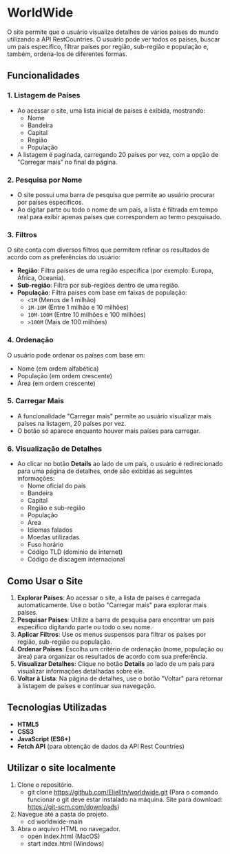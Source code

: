 # WorldWide

O site permite que o usuário visualize detalhes de vários países do mundo utilizando a API RestCountries. O usuário pode ver todos os países, buscar um país específico, filtrar países por região, sub-região e população e, também, ordena-los de diferentes formas.

## Funcionalidades

### 1. Listagem de Países
- Ao acessar o site, uma lista inicial de países é exibida, mostrando:
  - Nome
  - Bandeira
  - Capital
  - Região
  - População
- A listagem é paginada, carregando 20 países por vez, com a opção de "Carregar mais" no final da página.

### 2. Pesquisa por Nome
- O site possui uma barra de pesquisa que permite ao usuário procurar por países específicos.
- Ao digitar parte ou todo o nome de um país, a lista é filtrada em tempo real para exibir apenas países que correspondem ao termo pesquisado.

### 3. Filtros
O site conta com diversos filtros que permitem refinar os resultados de acordo com as preferências do usuário:
- **Região**: Filtra países de uma região específica (por exemplo: Europa, África, Oceania).
- **Sub-região**: Filtra por sub-regiões dentro de uma região.
- **População**: Filtra países com base em faixas de população:
  - `<1M` (Menos de 1 milhão)
  - `1M-10M` (Entre 1 milhão e 10 milhões)
  - `10M-100M` (Entre 10 milhões e 100 milhões)
  - `>100M` (Mais de 100 milhões)

### 4. Ordenação
O usuário pode ordenar os países com base em:
- Nome (em ordem alfabética)
- População (em ordem crescente)
- Área (em ordem crescente)

### 5. Carregar Mais
- A funcionalidade "Carregar mais" permite ao usuário visualizar mais países na listagem, 20 países por vez.
- O botão só aparece enquanto houver mais países para carregar.

### 6. Visualização de Detalhes
- Ao clicar no botão **Details** ao lado de um país, o usuário é redirecionado para uma página de detalhes, onde são exibidas as seguintes informações:
  - Nome oficial do país
  - Bandeira
  - Capital
  - Região e sub-região
  - População
  - Área
  - Idiomas falados
  - Moedas utilizadas
  - Fuso horário
  - Código TLD (domínio de internet)
  - Código de discagem internacional

## Como Usar o Site

1. **Explorar Países**: Ao acessar o site, a lista de países é carregada automaticamente. Use o botão "Carregar mais" para explorar mais países.
2. **Pesquisar Países**: Utilize a barra de pesquisa para encontrar um país específico digitando parte ou todo o seu nome.
3. **Aplicar Filtros**: Use os menus suspensos para filtrar os países por região, sub-região ou população.
4. **Ordenar Países**: Escolha um critério de ordenação (nome, população ou área) para organizar os resultados de acordo com sua preferência.
5. **Visualizar Detalhes**: Clique no botão **Details** ao lado de um país para visualizar informações detalhadas sobre ele.
6. **Voltar à Lista**: Na página de detalhes, use o botão "Voltar" para retornar à listagem de países e continuar sua navegação.

## Tecnologias Utilizadas
- **HTML5**
- **CSS3**
- **JavaScript (ES6+)**
- **Fetch API** (para obtenção de dados da API Rest Countries)

## Utilizar o site localmente
1. Clone o repositório.
   - git clone https://github.com/Elielltn/worldwide.git (Para o comando funcionar o git deve estar instalado na máquina. Site para download: https://git-scm.com/downloads)
2. Navegue até a pasta do projeto.
   - cd worldwide-main
3. Abra o arquivo HTML no navegador.
   - open index.html (MacOS)
   - start index.html (Windows)
